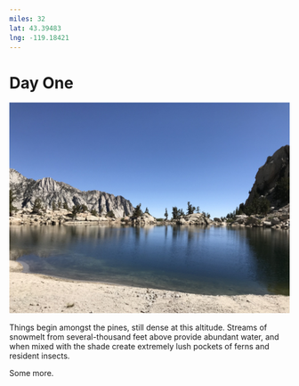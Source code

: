 ```yaml
---
miles: 32
lat: 43.39483
lng: -119.18421
---
```


# Day One

![r:75](2019-04-08.jpg)

Things begin amongst the pines, still dense at this altitude. Streams of snowmelt from several-thousand feet above provide abundant water, and when mixed with the shade create extremely lush pockets of ferns and resident insects.

<!-- more -->

Some more.